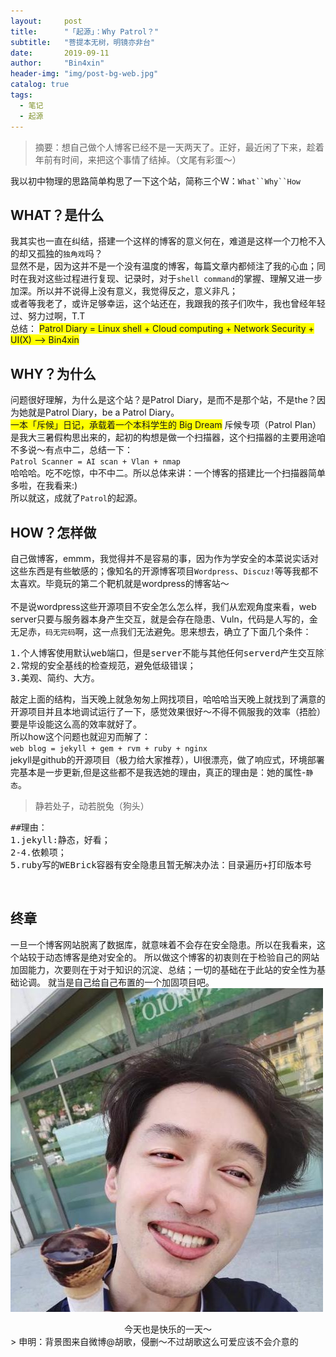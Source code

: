 ```yaml
---
layout:     post
title:      "「起源」：Why Patrol？"
subtitle:   "菩提本无树，明镜亦非台"
date:       2019-09-11 
author:     "Bin4xin"
header-img: "img/post-bg-web.jpg"
catalog: true
tags:
  - 笔记
  - 起源
---
```

> 摘要：想自己做个人博客已经不是一天两天了。正好，最近闲了下来，趁着年前有时间，来把这个事情了结掉。（文尾有彩蛋～）<br>

我以初中物理的思路简单构思了一下这个站，简称三个W：`What``Why``How`

## WHAT？是什么
我其实也一直在纠结，搭建一个这样的博客的意义何在，难道是这样一个刀枪不入的却又孤独的`独角戏`吗？<br>显然不是，因为这并不是一个没有温度的博客，每篇文章内都倾注了我的心血；同时在我对这些过程进行复现、记录时，对于`shell command`的掌握、理解又进一步加深。所以并不说得上没有意义，我觉得反之，意义非凡；<br>或者等我老了，或许足够幸运，这个站还在，我跟我的孩子们吹牛，我也曾经年轻过、努力过啊，T.T<br>
总结：
<span style="background-color:rgb(255,255,0);">Patrol Diary = Linux shell + Cloud computing + Network Security + UI(X) --> Bin4xin</span>

## WHY？为什么
问题很好理解，为什么是这个站？是Patrol Diary，是而不是那个站，不是the？因为她就是Patrol Diary，be a Patrol Diary。<br>
<span style="background-color:rgb(255,255,0);">一本「斥候」日记，承载着一个本科学生的 Big Dream</span>
斥候专项（Patrol Plan）是我大三暑假构思出来的，起初的构想是做一个扫描器，这个扫描器的主要用途咱不多说～有点中二，总结一下：<br>
`Patrol Scanner = AI scan + Vlan + nmap`<br>
哈哈哈。吃不吃惊，中不中二。所以总体来讲：一个博客的搭建比一个扫描器简单多啦，在我看来:)<br>
所以就这，成就了`Patrol`的起源。

## HOW？怎样做

自己做博客，emmm，我觉得并不是容易的事，因为作为学安全的本菜说实话对这些东西是有些敏感的；像知名的开源博客项目`Wordpress`、`Discuz!`等等我都不太喜欢。毕竟玩的第二个靶机就是wordpress的博客站～
<br><br>
不是说wordpress这些开源项目不安全怎么怎么样，我们从宏观角度来看，web server只要与服务器本身产生交互，就是会存在隐患、Vuln，代码是人写的，金无足赤，`码无完码`啊，这一点我们无法避免。思来想去，确立了下面几个条件：
<pre class="brush:python;toolbar:false">
1.个人博客使用默认web端口，但是server不能与其他任何serverd产生交互除了httpd以外；
2.常规的安全基线的检查规范，避免低级错误；
3.美观、简约、大方。
</pre>
敲定上面的结构，当天晚上就急匆匆上网找项目，哈哈哈当天晚上就找到了满意的开源项目并且本地调试运行了一下，感觉效果很好～不得不佩服我的效率（捂脸）要是毕设能这么高的效率就好了。<br>
所以how这个问题也就迎刃而解了：<br>
`web blog = jekyll + gem + rvm + ruby + nginx`
<br>jekyll是github的开源项目（极力给大家推荐），UI很漂亮，做了响应式，环境部署完基本是一步更新,但是这些都不是我选她的理由，真正的理由是：她的属性-`静态`。<br>
> 静若处子，动若脱兔（狗头）
<pre class="brush:python;toolbar:false">
##理由：
1.jekyll:静态，好看；
2-4.依赖项；
5.ruby写的WEBrick容器有安全隐患且暂无解决办法：目录遍历+打印版本号
</pre>
<br>

## 终章
一旦一个博客网站脱离了数据库，就意味着不会存在安全隐患。所以在我看来，这个站较于动态博客是绝对安全的。
所以做这个博客的初衷则在于检验自己的网站加固能力，次要则在于对于知识的沉淀、总结；一切的基础在于此站的安全性为基础论调。
就当是自己给自己布置的一个加固项目吧。
![](/img/huge-zihe-bg2.jpeg)
<center >  今天也是快乐的一天～ </center>
> 申明：背景图来自微博@胡歌，侵删～不过胡歌这么可爱应该不会介意的

